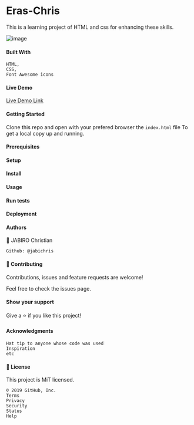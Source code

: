 # Eras-Chris
 This is a learning project of HTML and css for enhancing these skills.
 
![image](https://i.postimg.cc/vmz83nFs/Screen-Shot-2019-12-03-at-00-08-52.png)

#### Built With

    HTML,
    CSS,
    Font Awesome icons

#### Live Demo

[Live Demo Link](https://raw.githack.com/jabichris/Eras-Chris-Ytd-clone/ft-finished-clone/index.html)

#### Getting Started

Clone this repo and open with your prefered browser the ``index.html`` file To get a local copy up and running.

#### Prerequisites
#### Setup
#### Install
#### Usage
#### Run tests
#### Deployment
#### Authors

👤 JABIRO Christian

    Github: @jabichris



#### 🤝 Contributing

Contributions, issues and feature requests are welcome!

Feel free to check the issues page.

#### Show your support

Give a ⭐️ if you like this project!

#### Acknowledgments

    Hat tip to anyone whose code was used
    Inspiration
    etc

#### 📝 License

This project is MiT licensed.

    © 2019 GitHub, Inc.
    Terms
    Privacy
    Security
    Status
    Help

